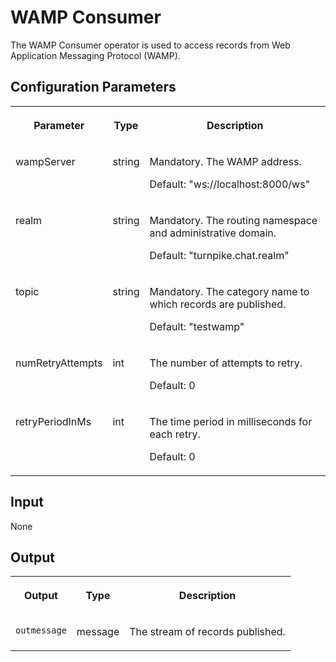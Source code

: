 <!-- loiode1740ebcef146c3883b7963dfd38408 -->

# WAMP Consumer

The WAMP Consumer operator is used to access records from Web Application Messaging Protocol \(WAMP\).



<a name="loiode1740ebcef146c3883b7963dfd38408__section_sq1_nf3_vdb"/>

## Configuration Parameters


<table>
<tr>
<th valign="top">

Parameter

</th>
<th valign="top">

Type

</th>
<th valign="top">

Description

</th>
</tr>
<tr>
<td valign="top">

wampServer

</td>
<td valign="top">

string

</td>
<td valign="top">

Mandatory. The WAMP address.

Default: "ws://localhost:8000/ws"

</td>
</tr>
<tr>
<td valign="top">

realm

</td>
<td valign="top">

string

</td>
<td valign="top">

Mandatory. The routing namespace and administrative domain.

Default: "turnpike.chat.realm"

</td>
</tr>
<tr>
<td valign="top">

topic

</td>
<td valign="top">

string

</td>
<td valign="top">

Mandatory. The category name to which records are published.

Default: "testwamp"

</td>
</tr>
<tr>
<td valign="top">

numRetryAttempts

</td>
<td valign="top">

int

</td>
<td valign="top">

The number of attempts to retry.

Default: 0

</td>
</tr>
<tr>
<td valign="top">

retryPeriodInMs

</td>
<td valign="top">

int

</td>
<td valign="top">

The time period in milliseconds for each retry.

Default: 0

</td>
</tr>
</table>



<a name="loiode1740ebcef146c3883b7963dfd38408__section_knq_5f3_vdb"/>

## Input

None



<a name="loiode1740ebcef146c3883b7963dfd38408__section_swc_cg3_vdb"/>

## Output


<table>
<tr>
<th valign="top">

Output

</th>
<th valign="top">

Type

</th>
<th valign="top">

Description

</th>
</tr>
<tr>
<td valign="top">

`outmessage` 

</td>
<td valign="top">

message

</td>
<td valign="top">

The stream of records published.

</td>
</tr>
</table>

